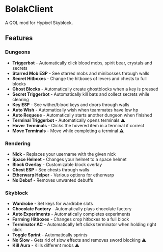 # BolakClient
A QOL mod for Hypixel Skyblock.

## Features

### Dungeons
- **Triggerbot** - Automatically click blood mobs, spirit bear, crystals and secrets
- **Starred Mob ESP** - See starred mobs and minibosses through walls
- **Secret Hitboxes** - Change the hitboxes of levers and chests to full blocks
- **Ghost Blocks** - Automatically create ghostblocks when a key is pressed
- **Secret Triggerbot** - Automatically kill bats and collect secrets while clearing
- **Key ESP** - See wither/blood keys and doors through walls
- **Auto Wish** - Automatically wish when teammates have low hp
- **Auto Requeue** - Automatically starts another dungeon when finished
- **Terminal Triggerbot** - Automatically opens terminals ⚠
- **Hover Terminals** - Clicks the hovered item in a terminal if correct
- **Move Terminals** - Move while completing a terminal ⚠

### Rendering
- **Nick** - Replaces your username with the given nick
- **Space Helmet** - Changes your helmet to a space helmet
- **Block Overlay** - Customizable block overlay
- **Chest ESP** - See chests through walls
- **Etherwarp Helper** - Various options for etherwarp
- **No Debuf** - Removes unwanted debuffs

### Skyblock
- **Wardrobe** - Set keys for wardrobe slots
- **Chocolate Factory** - Automatically plays chocolate factory
- **Auto Experiments** - Automatically completes experiments
- **Farming Hitboxes** - Changes crop hitboxes to a full block
- **Terminator AC** - Automatically left clicks terminator when holding right click
- **Toggle Sprint** - Automatically sprints
- **No Slow** - Gets rid of slow effects and removes sword blocking ⚠
- **Kill Aura** - Kills different mobs ⚠️
